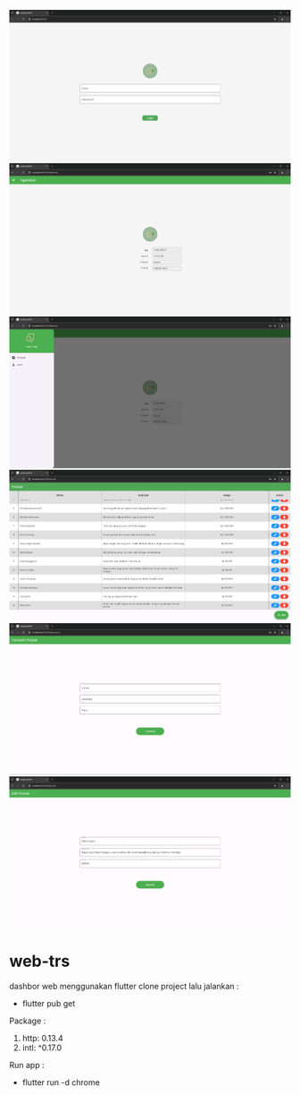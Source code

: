 ![alt text](https://github.com/rezafebrianorama/trs-web/blob/master/assets/images/ss1.png?raw=true) ![alt text](https://github.com/rezafebrianorama/trs-web/blob/master/assets/images/ss2.png?raw=true) ![alt text](https://github.com/rezafebrianorama/trs-web/blob/master/assets/images/ss3.png?raw=true) ![alt text](https://github.com/rezafebrianorama/trs-web/blob/master/assets/images/ss4.png?raw=true) ![alt text](https://github.com/rezafebrianorama/trs-web/blob/master/assets/images/ss5.png?raw=true) ![alt text](https://github.com/rezafebrianorama/trs-web/blob/master/assets/images/ss6.png?raw=true)  

# web-trs

dashbor web menggunakan flutter
clone project lalu jalankan :
- flutter pub get

Package :
1. http: 0.13.4
2. intl: ^0.17.0

Run app :
- flutter run -d chrome
